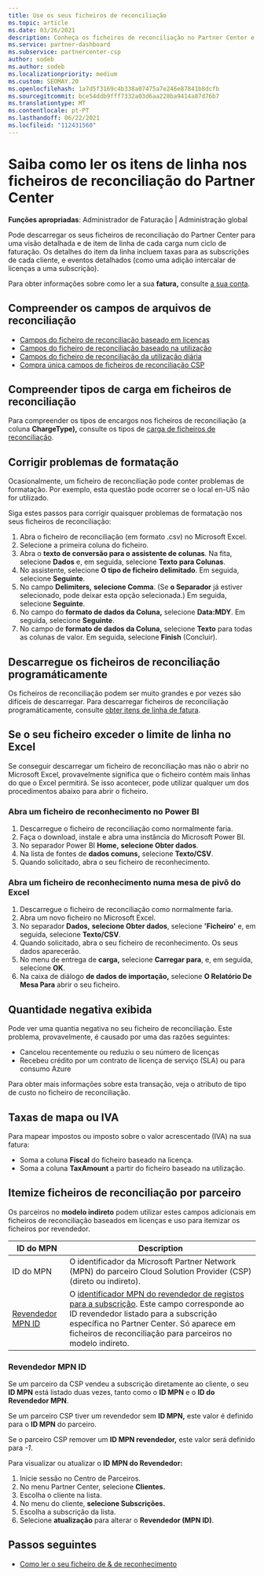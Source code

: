 ```yaml
---
title: Use os seus ficheiros de reconciliação
ms.topic: article
ms.date: 03/26/2021
description: Conheça os ficheiros de reconciliação no Partner Center e como interpretar as vistas detalhadas e de item de linha das taxas para um determinado ciclo de faturação.
ms.service: partner-dashboard
ms.subservice: partnercenter-csp
author: sodeb
ms.author: sodeb
ms.localizationpriority: medium
ms.custom: SEOMAY.20
ms.openlocfilehash: 1a7d5f3169c4b338a07475a7e246e87841b8dcfb
ms.sourcegitcommit: bce54ddb9fff7332a03d6aa228ba9414a87d76b7
ms.translationtype: MT
ms.contentlocale: pt-PT
ms.lasthandoff: 06/22/2021
ms.locfileid: "112431560"
---
```

# <a name="learn-how-to-read-the-line-items-in-your-partner-center-reconciliation-files"></a>Saiba como ler os itens de linha nos ficheiros de reconciliação do Partner Center

**Funções apropriadas**: Administrador de Faturação | Administração global

Pode descarregar os seus ficheiros de reconciliação do Partner Center para uma visão detalhada e de item de linha de cada carga num ciclo de faturação. Os detalhes do item da linha incluem taxas para as subscrições de cada cliente, e eventos detalhados (como uma adição intercalar de licenças a uma subscrição).

Para obter informações sobre como ler a sua **fatura,** consulte [a sua conta](read-your-bill.md).

## <a name="understand-reconciliation-file-fields"></a>Compreender os campos de arquivos de reconciliação

- [Campos do ficheiro de reconciliação baseado em licenças](license-based-recon-files.md)
- [Campos do ficheiro de reconciliação baseado na utilização](usage-based-recon-files.md)
- [Campos do ficheiro de reconciliação da utilização diária](daily-rated-usage-recon-files.md)
- [Compra única campos de ficheiros de reconciliação CSP](modern-invoice-reconciliation-file.md)

## <a name="understand-charge-types-in-reconciliation-files"></a>Compreender tipos de carga em ficheiros de reconciliação

Para compreender os tipos de encargos nos ficheiros de reconciliação (a coluna **ChargeType),** consulte os tipos de [carga de ficheiros de reconciliação](recon-file-charge-types.md).

## <a name="fix-formatting-issues"></a>Corrigir problemas de formatação

Ocasionalmente, um ficheiro de reconciliação pode conter problemas de formatação. Por exemplo, esta questão pode ocorrer se o local en-US não for utilizado.

Siga estes passos para corrigir quaisquer problemas de formatação nos seus ficheiros de reconciliação:

1. Abra o ficheiro de reconciliação (em formato .csv) no Microsoft Excel.
2. Selecione a primeira coluna do ficheiro.
3. Abra o **texto de conversão para o assistente de colunas**. Na fita, selecione **Dados** e, em seguida, selecione **Texto para Colunas**.
4. No assistente, selecione **O tipo de ficheiro delimitado**. Em seguida, selecione **Seguinte**.
5. No campo **Delimiters,** **selecione Comma**. (Se **o Separador** já estiver selecionado, pode deixar esta opção selecionada.) Em seguida, selecione **Seguinte**.
6. No campo do **formato de dados da Coluna,** selecione **Data:MDY**. Em seguida, selecione **Seguinte**.
7. No campo de **formato de dados da Coluna,** selecione **Texto** para todas as colunas de valor. Em seguida, selecione **Finish** (Concluir).

## <a name="download-reconciliation-files-programmatically"></a>Descarregue os ficheiros de reconciliação programáticamente

Os ficheiros de reconciliação podem ser muito grandes e por vezes são difíceis de descarregar. Para descarregar ficheiros de reconciliação programáticamente, consulte [obter itens de linha de fatura](/partner-center/develop/get-invoiceline-items).

## <a name="if-your-file-exceeds-the-row-limit-in-excel"></a>Se o seu ficheiro exceder o limite de linha no Excel

Se conseguir descarregar um ficheiro de reconciliação mas não o abrir no Microsoft Excel, provavelmente significa que o ficheiro contém mais linhas do que o Excel permitirá. Se isso acontecer, pode utilizar qualquer um dos procedimentos abaixo para abrir o ficheiro.

### <a name="open-a-recon-file-in-power-bi"></a>Abra um ficheiro de reconhecimento no Power BI

1. Descarregue o ficheiro de reconciliação como normalmente faria.
2. Faça o download, instale e abra uma instância do Microsoft Power BI.
3. No separador Power BI **Home,** **selecione Obter dados**.
4. Na lista de fontes de **dados comuns,** selecione **Texto/CSV**.
5. Quando solicitado, abra o seu ficheiro de reconhecimento.

### <a name="open-a-recon-file-in-an-excel-pivot-table"></a>Abra um ficheiro de reconhecimento numa mesa de pivô do Excel

1. Descarregue o ficheiro de reconciliação como normalmente faria.
2. Abra um novo ficheiro no Microsoft Excel.
3. No separador **Dados,** **selecione Obter dados**, selecione **'Ficheiro'** e, em seguida, selecione **Texto/CSV**.
4. Quando solicitado, abra o seu ficheiro de reconhecimento. Os seus dados aparecerão.
5. No menu de entrega de **carga,** selecione **Carregar para**, e, em seguida, selecione **OK**.
6. Na caixa de diálogo **de dados de importação,** selecione **O Relatório De Mesa Para** abrir o seu ficheiro.

## <a name="negative-amount-displayed"></a>Quantidade negativa exibida

Pode ver uma quantia negativa no seu ficheiro de reconciliação. Este problema, provavelmente, é causado por uma das razões seguintes:

- Cancelou recentemente ou reduziu o seu número de licenças
- Recebeu crédito por um contrato de licença de serviço (SLA) ou para consumo Azure

Para obter mais informações sobre esta transação, veja o atributo de tipo de custo no ficheiro de reconciliação.

## <a name="map-taxes-or-vat"></a>Taxas de mapa ou IVA

Para mapear impostos ou imposto sobre o valor acrescentado (IVA) na sua fatura:

- Soma a coluna **Fiscal** do ficheiro baseado na licença.
- Soma a coluna **TaxAmount** a partir do ficheiro baseado na utilização.

## <a name="itemize-reconciliation-files-by-partner"></a>Itemize ficheiros de reconciliação por parceiro

Os parceiros no **modelo indireto** podem utilizar estes campos adicionais em ficheiros de reconciliação baseados em licenças e uso para itemizar os ficheiros por revendedor.

| ID do MPN | Description |
| ------ | ----------- |
| ID do MPN | O identificador da Microsoft Partner Network (MPN) do parceiro Cloud Solution Provider (CSP) (direto ou indireto). |
| [Revendedor MPN ID](#reseller-mpn-id) | O [identificador MPN do revendedor de registos para a subscrição](#reseller-mpn-id). Este campo corresponde ao ID revendedor listado para a subscrição específica no Partner Center. Só aparece em ficheiros de reconciliação para parceiros no modelo indireto. |

### <a name="reseller-mpn-id"></a>Revendedor MPN ID

Se um parceiro da CSP vendeu a subscrição diretamente ao cliente, o seu **ID MPN** está listado duas vezes, tanto como o **ID MPN** e o **ID do Revendedor MPN**.

Se um parceiro CSP tiver um revendedor sem **ID MPN,** este valor é definido para o **ID MPN** do parceiro.

Se o parceiro CSP remover um **ID MPN revendedor,** este valor será definido para *-1*.

Para visualizar ou atualizar o **ID MPN do Revendedor:**

1. Inicie sessão no Centro de Parceiros.
2. No menu Partner Center, selecione **Clientes.**
3. Escolha o cliente na lista.
4. No menu do cliente, **selecione Subscrições.**
5. Escolha a subscrição da lista.
6. Selecione **atualização** para alterar o **Revendedor (MPN ID)**.

## <a name="next-steps"></a>Passos seguintes

- [Como ler o seu ficheiro de & de reconhecimento](read-your-bill.md) 